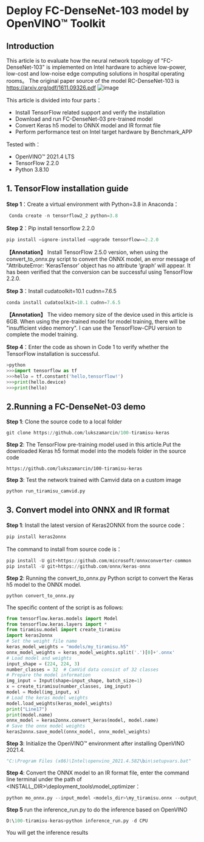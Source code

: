 # Deploy FC-DenseNet-103 model by OpenVINO™ Toolkit
## Introduction
  This article is to evaluate how the neural network topology of "FC-DenseNet-103" is implemented on Intel hardware to achieve low-power, low-cost and low-noise edge computing solutions in hospital operating rooms。
  The original paper source of the model RC-DenseNet-103 is https://arxiv.org/pdf/1611.09326.pdf
![image](https://user-images.githubusercontent.com/91500280/135002637-93a470bc-01be-4b4a-8dcd-99c0ed4328af.png)

This article is divided into four parts：
-	Install TensorFlow related support and verify the installation
-	Download and run FC-DenseNet-03 pre-trained model
-	Convert Keras h5 model to ONNX model and IR format file
-	Perform performance test on Intel target hardware by Benchmark_APP

Tested with：
-	OpenVINO™   2021.4 LTS
-	TensorFlow       2.2.0
-	Python          3.8.10

## 1.	TensorFlow installation guide 

**Step 1**：Create a virtual environment with Python=3.8 in Anaconda：
```Python
 Conda create -n tensorflow2_2 python=3.8
```
**Step 2**：Pip install tensorflow 2.2.0 
```Python
pip install –ignore-installed –upgrade tensorflow==2.2.0
```
**【Annotation】** Install TensorFlow 2.5.0 version, when using the convert_to_onnx.py script to convert the ONNX model, an error message of "AttributeError: ‘KerasTensor’ object has no attribute ‘graph’ will appear. It has been verified that the conversion can be successful using TensorFlow 2.2.0.

**Step 3**：Install cudatoolkit=10.1 cudnn=7.6.5
```Python
conda install cudatoolkit=10.1 cudnn=7.6.5
```
**【Annotation】** The video memory size of the device used in this article is 6GB. When using the pre-trained model for model training, there will be "insufficient video memory". I can use the TensorFlow-CPU version to complete the model training.

**Step 4**：Enter the code as shown in Code 1 to verify whether the TensorFlow installation is successful.
```Python
>python
>>>import tensorflow as tf
>>>hello = tf.constant('hello,tensorflow!')
>>>print(hello.device)
>>>print(hello)
```
## 2.Running a FC-DenseNet-03 demo
**Step 1**: Clone the source code to a local folder
```Python
git clone https://github.com/lukszamarcin/100-tiramisu-keras
```
**Step 2**: The TensorFlow pre-training model used in this article.Put the downloaded Keras h5 format model into the models folder in the source code
```
https://github.com/lukszamarcin/100-tiramisu-keras
```
**Step 3**: Test the network trained with Camvid data on a custom image
```Python
python run_tiramisu_camvid.py
```

## 3.	Convert model into ONNX and IR format
**Step 1**: Install the latest version of Keras2ONNX from the source code：
```Python
pip install keras2onnx
```
The command to install from source code is：
```Python
pip install -U git+https://github.com/microsoft/onnxconverter-common
pip install -U git+https://github.com/onnx/keras-onnx
```
**Step 2**: Running the convert_to_onnx.py Python script to convert the Keras h5 model to the ONNX model.
```Python
python convert_to_onnx.py
```
The specific content of the script is as follows:
```Python
from tensorflow.keras.models import Model
from tensorflow.keras.layers import *
from tiramisu.model import create_tiramisu
import keras2onnx
# Set the weight file name
keras_model_weights = "models/my_tiramisu.h5"
onnx_model_weights = keras_model_weights.split('.')[0]+'.onnx'
# Load model and weights
input_shape = (224, 224, 3)
number_classes = 32  # CamVid data consist of 32 classes
# Prepare the model information
img_input = Input(shape=input_shape, batch_size=1)
x = create_tiramisu(number_classes, img_input)
model = Model(img_input, x)
# Load the keras model weights
model.load_weights(keras_model_weights)
print("Line17")
print(model.name)
onnx_model = keras2onnx.convert_keras(model, model.name)
# Save the onnx model weights
keras2onnx.save_model(onnx_model, onnx_model_weights)
```
**Step 3**: Initialize the OpenVINO™ environment after installing OpenVINO 2021.4. 
```Python
"C:\Program Files (x86)\Intel\openvino_2021.4.582\bin\setupvars.bat"
```
**Step 4**: Convert the ONNX model to an IR format file, enter the command line terminal under the path of <INSTALL_DIR>\deployment_tools\model_optimizer：
```Python
python mo_onnx.py --input_model <models_dir>\my_tiramisu.onnx --output_dir <ir_dir>
```
**Step 5** run the inference_run.py to do the inference based on OpenVINO
```Python
D:\100-tiramisu-keras>python inference_run.py -d CPU
```
You will get the inference results
